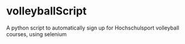 # volleyballScript
A python script to automatically sign up for Hochschulsport volleyball courses, using selenium
